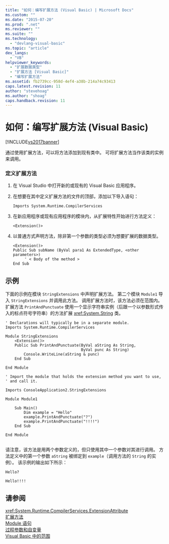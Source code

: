 ```yaml
---
title: "如何：编写扩展方法 (Visual Basic) | Microsoft Docs"
ms.custom: ""
ms.date: "2015-07-20"
ms.prod: ".net"
ms.reviewer: ""
ms.suite: ""
ms.technology: 
  - "devlang-visual-basic"
ms.topic: "article"
dev_langs: 
  - "VB"
helpviewer_keywords: 
  - "扩展数据类型"
  - "扩展方法 [Visual Basic]"
  - "编写扩展方法"
ms.assetid: fb2739cc-958d-4ef4-a38b-214a74c93413
caps.latest.revision: 11
author: "stevehoag"
ms.author: "shoag"
caps.handback.revision: 11
---
```

# 如何：编写扩展方法 (Visual Basic)
[!INCLUDE[vs2017banner](../../../../visual-basic/includes/vs2017banner.md)]

通过使用扩展方法，可以将方法添加到现有类中。  可将扩展方法当作该类的实例来调用。  
  
### 定义扩展方法  
  
1.  在 Visual Studio 中打开新的或现有的 Visual Basic 应用程序。  
  
2.  在想要在其中定义扩展方法的文件的顶部，添加以下导入语句：  
  
    ```  
    Imports System.Runtime.CompilerServices  
    ```  
  
3.  在新应用程序或现有应用程序的模块内，从扩展特性开始进行方法定义：  
  
    ```  
    <Extension()>  
    ```  
  
4.  以普通方式声明方法，除非第一个参数的类型必须为想要扩展的数据类型。  
  
    ```  
    <Extension()>   
    Public Sub subName (ByVal para1 As ExtendedType, <other parameters>)  
         ' < Body of the method >  
    End Sub  
    ```  
  
## 示例  
 下面的示例在模块 `StringExtensions` 中声明扩展方法。  第二个模块 `Module1` 导入 `StringExtensions` 并调用此方法。  调用扩展方法时，该方法必须在范围内。  扩展方法 `PrintAndPunctuate` 使用一个显示字符串实例（后跟一个以参数形式传入的标点符号字符串）的方法扩展 <xref:System.String> 类。  
  
```vb#  
' Declarations will typically be in a separate module.  
Imports System.Runtime.CompilerServices  
  
Module StringExtensions  
    <Extension()>   
    Public Sub PrintAndPunctuate(ByVal aString As String,   
                                 ByVal punc As String)  
        Console.WriteLine(aString & punc)  
    End Sub  
  
End Module  
```  
  
```vb#  
' Import the module that holds the extension method you want to use,   
' and call it.  
  
Imports ConsoleApplication2.StringExtensions  
  
Module Module1  
  
    Sub Main()  
        Dim example = "Hello"  
        example.PrintAndPunctuate("?")  
        example.PrintAndPunctuate("!!!!")  
    End Sub  
  
End Module  
  
```  
  
 请注意，该方法是用两个参数定义的，但只使用其中一个参数对其进行调用。  方法定义中的第一个参数 `aString` 被绑定到 `example`（调用方法的 `String` 的实例）。  该示例的输出如下所示：  
  
 `Hello?`  
  
 `Hello!!!!`  
  
## 请参阅  
 <xref:System.Runtime.CompilerServices.ExtensionAttribute>   
 [扩展方法](../../../../visual-basic/programming-guide/language-features/procedures/extension-methods.md)   
 [Module 语句](../../../../visual-basic/language-reference/statements/module-statement.md)   
 [过程参数和自变量](../../../../visual-basic/programming-guide/language-features/procedures/procedure-parameters-and-arguments.md)   
 [Visual Basic 中的范围](../../../../visual-basic/programming-guide/language-features/declared-elements/scope.md)